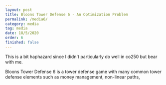 ```yaml
---
layout: post
title: Bloons Tower Defense 6 - An Optimization Problem
permalink: /media6/
category: media
tag: media
date: 18/5/2020
order: 6
finished: false
---
```


This is a bit haphazard since I didn't particularly do well in co250 but bear with me.

Bloons Tower Defense 6 is a tower defense game with many common tower defense elements such as money management, non-linear paths,
